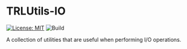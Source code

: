 # TRLUtils-IO

[![License: MIT](https://img.shields.io/badge/License-MIT-yellow.svg)](https://opensource.org/licenses/MIT)
![Build](https://github.com/TheRandomLabs/TRLUtils-IO/workflows/build/badge.svg)

A collection of utilities that are useful when performing I/O operations.
